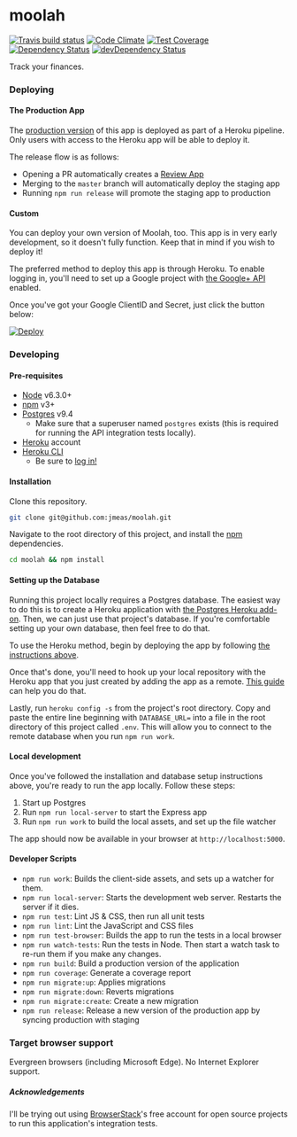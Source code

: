 # moolah

[![Travis build status](http://img.shields.io/travis/jmeas/moolah.svg?style=flat)](https://travis-ci.org/jmeas/moolah)
[![Code Climate](https://codeclimate.com/github/jmeas/moolah/badges/gpa.svg)](https://codeclimate.com/github/jmeas/moolah)
[![Test Coverage](https://codeclimate.com/github/jmeas/moolah/badges/coverage.svg)](https://codeclimate.com/github/jmeas/moolah)
[![Dependency Status](https://david-dm.org/jmeas/moolah.svg)](https://david-dm.org/jmeas/moolah)
[![devDependency Status](https://david-dm.org/jmeas/moolah/dev-status.svg)](https://david-dm.org/jmeas/moolah#info=devDependencies)

Track your finances.

### Deploying

#### The Production App

The [production version](https://moolah-app-prod.herokuapp.com/) of this app is
deployed as part of a Heroku pipeline. Only users with access to the Heroku
app will be able to deploy it.

The release flow is as follows:

- Opening a PR automatically creates a [Review App](https://devcenter.heroku.com/articles/github-integration-review-apps)
- Merging to the `master` branch will automatically deploy the staging app
- Running `npm run release` will promote the staging app to production

#### Custom

You can deploy your own version of Moolah, too. This app is in very early
development, so it doesn't fully function. Keep that in mind if you wish to
deploy it!

The preferred method to deploy this app is through Heroku. To enable logging in,
you'll need to set up a Google project with
[the Google+ API](https://developers.google.com/+/web/api/rest/?hl=en_US) enabled.

Once you've got your Google ClientID and Secret, just click the button below:

[![Deploy](https://www.herokucdn.com/deploy/button.png)](https://heroku.com/deploy?template=https://github.com/jmeas/moolah/tree/master)

### Developing

#### Pre-requisites

- [Node](https://nodejs.org/en/) v6.3.0+
- [npm](https://docs.npmjs.com/getting-started/installing-node) v3+
- [Postgres](https://wiki.postgresql.org/wiki/Detailed_installation_guides) v9.4
  - Make sure that a superuser named `postgres` exists (this is required for running the API integration tests locally).
- [Heroku](heroku.com) account
- [Heroku CLI](https://devcenter.heroku.com/articles/heroku-command)
  - Be sure to [log in!](https://devcenter.heroku.com/articles/heroku-command#logging-in)

#### Installation

Clone this repository.

```sh
git clone git@github.com:jmeas/moolah.git
```

Navigate to the root directory of this project, and install the [npm](https://www.npmjs.com/) dependencies.

```sh
cd moolah && npm install
```

#### Setting up the Database

Running this project locally requires a Postgres database. The easiest way to do
this is to create a Heroku application with
[the Postgres Heroku add-on](https://elements.heroku.com/addons/heroku-postgresql). Then,
we can just use that project's database. If you're comfortable setting up your
own database, then feel free to do that.

To use the Heroku method, begin by deploying the app by following [the instructions above](#deploying).

Once that's done, you'll need to hook up your local repository with the Heroku app that you just created by adding the app
as a remote. [This guide](https://devcenter.heroku.com/articles/git#creating-a-heroku-remote) can help you
do that.

Lastly, run `heroku config -s` from the project's root directory. Copy and paste the entire line beginning with `DATABASE_URL=` into a file
in the root directory of this project called `.env`. This will allow you to connect to the remote database when you run `npm run work`.

#### Local development

Once you've followed the installation and database setup instructions above,
you're ready to run the app locally. Follow these steps:

1. Start up Postgres
2. Run `npm run local-server` to start the Express app
2. Run `npm run work` to build the local assets, and set up the file watcher

The app should now be available in your browser at `http://localhost:5000`.

#### Developer Scripts

- `npm run work`: Builds the client-side assets, and sets up a watcher for them.
- `npm run local-server`: Starts the development web server. Restarts the server if it dies.
- `npm run test`: Lint JS & CSS, then run all unit tests
- `npm run lint`: Lint the JavaScript and CSS files
- `npm run test-browser`: Builds the app to run the tests in a local browser
- `npm run watch-tests`: Run the tests in Node. Then start a watch task to re-run them if you make any changes.
- `npm run build`: Build a production version of the application
- `npm run coverage`: Generate a coverage report
- `npm run migrate:up`: Applies migrations
- `npm run migrate:down`: Reverts migrations
- `npm run migrate:create`: Create a new migration
- `npm run release`: Release a new version of the production app by syncing
  production with staging

### Target browser support

Evergreen browsers (including Microsoft Edge). No Internet Explorer support.

##### Acknowledgements

I'll be trying out using [BrowserStack](https://www.browserstack.com/)'s free
account for open source projects to run this application's integration tests.
